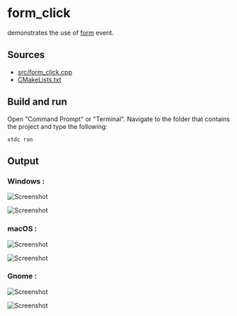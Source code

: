 # form_click

demonstrates the use of [form](https://gammasoft71.github.io/xtd/reference_guides/latest/group__events.html#gafbf4f123f0b8b904992f3476a1b12b3d) event.

## Sources

* [src/form_click.cpp](src/form_click.cpp)
* [CMakeLists.txt](CMakeLists.txt)

## Build and run

Open "Command Prompt" or "Terminal". Navigate to the folder that contains the project and type the following:

```shell
xtdc run
```

## Output

### Windows :

![Screenshot](../../../../docs/pictures/examples/form_click_w.png)

![Screenshot](../../../../docs/pictures/examples/form_click_wd.png)

### macOS :

![Screenshot](../../../../docs/pictures/examples/form_click_m.png)

![Screenshot](../../../../docs/pictures/examples/form_click_md.png)

### Gnome :

![Screenshot](../../../../docs/pictures/examples/form_click_g.png)

![Screenshot](../../../../docs/pictures/examples/form_click_gd.png)
